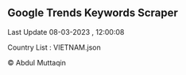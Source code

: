

## Google Trends Keywords Scraper 
 
Last Update 08-03-2023 , 12:00:08

Country List :
VIETNAM.json



© Abdul Muttaqin 
